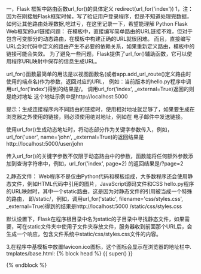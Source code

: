 一，Flask 框架中路由函数url_for()的具体定义   redirect(url_for('index'))
1，注：因为在刚接触Flask框架时候，写了验证用户登录程序，但是不知道处理完数据，如何让其他路由处理数据,吃过亏，在这里记录一下，希望能理解
Python Flask Web框架的url链接问题：
在模板中，直接编写简单路由的URL链接不难，但对于包含可变部分的动态路由，在模板中构建正确的URL就很困难。
而且，直接编写URL会对代码中定义的路由产生不必要的依赖关系，如果重新定义路由，模板中的链接可能会失效。
为了避免一些问题，Flask提供了url_for()辅助函数，它可以使用程序URL映射中保存的信息生成URL。

url_for()函数最简单的用法是以视图函数名(或者app.add_url_route()定义路由时使用的端点名)作为参数，返回对应的URL，
例如：当前版本的hello.py程序中调用url_for('index')得到的结果是/。 调用url_for('index', _external=True)返回的则是绝对地址
这个地址示例中是http://localhost:5000

提示：生成连接程序内不同路由的链接时，使用相对地址就足够了，如果要生成在浏览器之外使用的链接，则必须使用绝对地址，例如在
电子邮件中发送链接。

使用url_for()生成动态地址时，将动态部分作为关键字参数传入，例如，url_for('user', name='john', _external=True)的返回结果是
http://localhost:5000/user/john

传入url_for()的关键字参数不仅限于动态路由中的参数，函数能将任何额外参数添加到查询字符串中，例如，url_for('index', page=2)
的返回结果是/?page=2

2,静态文件：
Web程序不是仅由Python代码和模板组成，大多数程序还会使用静态文件，例如HTML代码中引用的图片，JavaScript源码文件和CSS
hello.py程序的URL映射时，其中一个static路由，这是因为对静态文件的引用被当成一个特殊的路由，
即/static/<filename>，例如，调用url_for('static', filename='css/styles.css', _external=True)得到的结果是http://localhost:5000
/static/css/styles.css

默认设置下，Flask在程序根目录中名为static的子目录中寻找静态文件，如果需要，可在static文件夹中使用子文件夹存放文件，服务器收到前面那个URL后，会生成一个响应，包含文件系统中static/css/styles.css文件的内容。


3,在程序中基模板中放置favicon.ico图标，这个图标会显示在浏览器的地址栏中.
tmplates/base.html:
{% block head %}
{{ super() }}
<link rel="shortcut icon" href="{{ url_for('static', filename = 'favicon.ico' )}}"
    type="image/x-icon">
<link rel="icon" href="{{ url_for('static', filename = 'favicon.ico') }}"
    type="image/x-icon">
{% endblock %}


